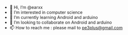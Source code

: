 - 👋 Hi, I’m @earxx 
- 👀 I’m interested in computer science
- 🌱 I’m currently learning Android and arduino
- 💞️ I’m looking to collaborate on Android  and arduino
- 📫 How to reach me : please mail to pe3plus@gmail.com


<!---
earxx/earxx is a ✨ special ✨ repository because its `README.md` (this file) appears on your GitHub profile.
You can click the Preview link to take a look at your changes.
--->
